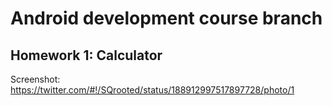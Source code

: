 # Android development course branch

## Homework 1: Calculator

Screenshot: https://twitter.com/#!/SQrooted/status/188912997517897728/photo/1

